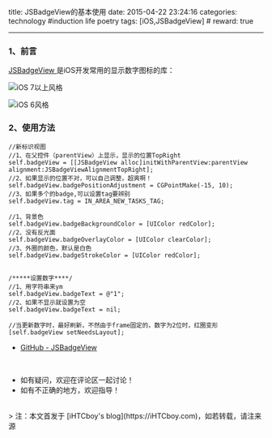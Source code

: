 title: JSBadgeView的基本使用
date: 2015-04-22 23:24:16
categories: technology #induction life poetry
tags: [iOS,JSBadgeView]  # <!--more-->
reward: true

---

### 1、前言
[JSBadgeView ](https://github.com/JaviSoto/JSBadgeView) 是iOS开发常用的显示数字图标的库：

![iOS 7以上风格](http://upload-images.jianshu.io/upload_images/99517-6fa0f9ff45c986e2.png)

![iOS 6风格](http://upload-images.jianshu.io/upload_images/99517-18d9bc7af2ca3947.png)


<!--more-->

### 2、使用方法

```obj-c
//新标识视图  
//1、在父控件（parentView）上显示，显示的位置TopRight  
self.badgeView = [[JSBadgeView alloc]initWithParentView:parentView alignment:JSBadgeViewAlignmentTopRight];  
//2、如果显示的位置不对，可以自己调整，超爽啊！  
self.badgeView.badgePositionAdjustment = CGPointMake(-15, 10);
//3、如果多个的badge,可以设置tag要辨别    
self.badgeView.tag = IN_AREA_NEW_TASKS_TAG;

//1、背景色
self.badgeView.badgeBackgroundColor = [UIColor redColor];  
//2、没有反光面
self.badgeView.badgeOverlayColor = [UIColor clearColor];  
//3、外圈的颜色，默认是白色    
self.badgeView.badgeStrokeColor = [UIColor redColor];

  
/*****设置数字****/  
//1、用字符串来ym
self.badgeView.badgeText = @"1";  
//2、如果不显示就设置为空
self.badgeView.badgeText = nil; 
  
//当更新数字时，最好刷新，不然由于frame固定的，数字为2位时，红圈变形  
[self.badgeView setNeedsLayout];

```

- [GitHub - JSBadgeView ](https://github.com/JaviSoto/JSBadgeView)

<br>

- 如有疑问，欢迎在评论区一起讨论！
- 如有不正确的地方，欢迎指导！

<br>
> 注：本文首发于 [iHTCboy's blog](https://iHTCboy.com)，如若转载，请注来源




